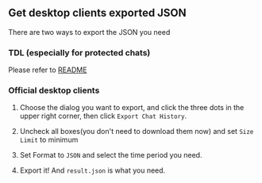 ## Get desktop clients exported JSON

There are two ways to export the JSON you need

### TDL (especially for protected chats)

Please refer to [README](../README.md#chat-utilities)

### Official desktop clients

1. Choose the dialog you want to export, and click the three dots in the upper right corner, then
   click `Export Chat History`.

2. Uncheck all boxes(you don't need to download them now) and set `Size Limit` to minimum

3. Set Format to `JSON` and select the time period you need.

4. Export it! And `result.json` is what you need.
